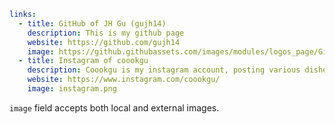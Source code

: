 <!-- ---
title: Links
links:
  - title: GitHub
    description: GitHub is the world's largest software development platform.
    website: https://github.com
    image: https://github.githubassets.com/images/modules/logos_page/GitHub-Mark.png
  - title: TypeScript
    description: TypeScript is a typed superset of JavaScript that compiles to plain JavaScript.
    website: https://www.typescriptlang.org
    image: ts-logo-128.jpg
menu:
    main: 
        weight: -50
        params:
            icon: link

comments: false
---

To use this feature, add `links` section to frontmatter.

This page's frontmatter: -->

```yaml
links:
  - title: GitHub of JH Gu (gujh14)
    description: This is my github page
    website: https://github.com/gujh14
    image: https://github.githubassets.com/images/modules/logos_page/GitHub-Mark.png
  - title: Instagram of coookgu
    description: Coookgu is my instagram account, posting various dishes and ingredients.
    website: https://www.instagram.com/coookgu/
    image: instagram.png
```

`image` field accepts both local and external images.